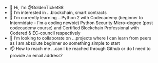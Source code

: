 - 👋 Hi, I’m @GoldenTicket88
- 👀 I’m interested in ...blockchain, smart contracts 
- 🌱 I’m currently learning ...Python 2 with Codecademy (beginner to Intermidate - I'm a coding newbie) Python Security Micro-degree (post codecademy course) and Certified Blockchain Professional with Codered & EC-council respectively
- 💞️ I’m looking to collaborate on ...projects where I can learn from peers as I am absolute beginner so something simple to start 
- 📫 How to reach me ...can I be reached through Github or do I need to provide an email address?

<!---
GoldenTicket88/GoldenTicket88 is a ✨ special ✨ repository because its `README.md` (this file) appears on your GitHub profile.
You can click the Preview link to take a look at your changes.
--->
